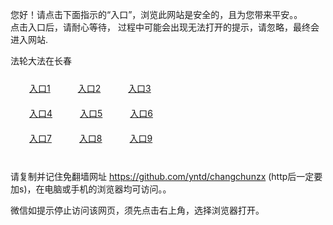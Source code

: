 您好！请点击下面指示的“入口”，浏览此网站是安全的，且为您带来平安。。 <br/>
点击入口后，请耐心等待， 过程中可能会出现无法打开的提示，请忽略，最终会进入网站. </br>

法轮大法在长春<br/>
<div style="padding:10px"><a style="margin:20px" target="_blank" href="https://dm3grurir15rj.cloudfront.net/2Qpsp?nwqrbzqd" id="ccLink1" rel="nofollow">入口1</a> <a target="_blank" style="margin:20px" href="https://d3ha51o72unybc.cloudfront.net/2Qpsp?frvwnrrj" id="ccLink2" rel="nofollow">入口2</a> <a style="margin:20px" target="_blank" href="https://d2k1pggk8z4w8w.cloudfront.net/2Qpsp?lvpnq" id="ccLink3" rel="nofollow">入口3</a></div>

<div style="padding:10px" ><a style="margin:20px" target="_blank" href="https://dm3grurir15rj.cloudfront.net/2Qpsp?nwqrbzqd" id="ccLink4" rel="nofollow">入口4</a> <a style="margin:20px" href="https://d3ha51o72unybc.cloudfront.net/2Qpsp?frvwnrrj" target="_blank" id="ccLink5" rel="nofollow">入口5</a> <a style="margin:20px" href="https://d2k1pggk8z4w8w.cloudfront.net/2Qpsp?lvpnq" target="_blank" id="ccLink6" rel="nofollow">入口6</a></div>

<div style="padding:10px"><a style="margin:20px" target="_blank" href="https://dm3grurir15rj.cloudfront.net/2Qpsp?nwqrbzqd" id="ccLink7" rel="nofollow">入口7</a> <a style="margin:20px" href="https://d3ha51o72unybc.cloudfront.net/2Qpsp?frvwnrrj" target="_blank" id="ccLink8" rel="nofollow">入口8</a> <a style="margin:20px" target="_blank" href="https://d2k1pggk8z4w8w.cloudfront.net/2Qpsp?lvpnq" id="ccLink9" rel="nofollow">入口9</a></div>

<br/>



请复制并记住免翻墙网址 https://github.com/yntd/changchunzx (http后一定要加s)，在电脑或手机的浏览器均可访问。。<br/>

微信如提示停止访问该网页，须先点击右上角，选择浏览器打开。
